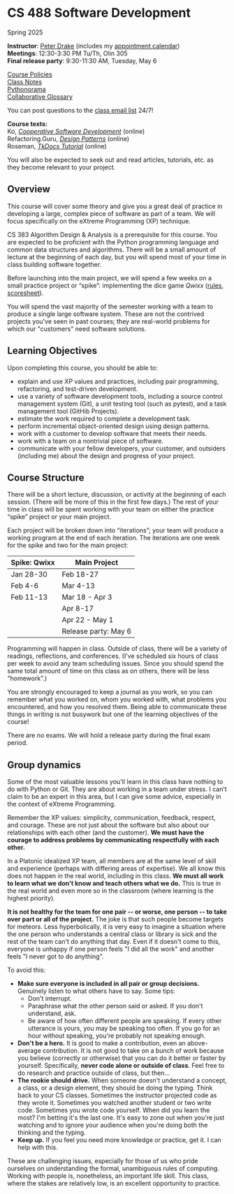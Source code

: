 # CS 488 Software Development
Spring 2025

**Instructor**: [Peter Drake](https://sites.google.com/a/lclark.edu/drake/home)
(includes my [appointment calendar](https://calendar.app.google/XiynwHJNprXgGxWd8))  
**Meetings**: 12:30-3:30 PM Tu/Th, Olin 305  
**Final release party**: 9:30-11:30 AM, Tuesday, May 6

[Course Policies](https://github.com/PeterDrake/drakepedia/blob/master/administrivia/policies.md)  
[Class Notes](https://github.com/PeterDrake/cs488/tree/main/lessons)  
[Pythonorama](https://github.com/alainkaegi/pythonorama/blob/main/README.md)  
[Collaborative Glossary](https://docs.google.com/document/d/1ZEuJ2BPR2Gbh65tMgPfvKOBvWIORiKy-w-4yFI0g1vk/edit?usp=sharing)

You can post questions to the [class email list](25sp-cs-488-01@lclark.edu) 24/7!

**Course texts:**  
Ko, [*Cooperative Software Development*](https://faculty.washington.edu/ajko/books/cooperative-software-development/)
(online)  
Refactoring.Guru, [*Design Patterns*](https://refactoring.guru/design-patterns) (online)  
Roseman, [*TkDocs Tutorial*](https://tkdocs.com/tutorial/index.html) (online)

You will also be expected to seek out and read articles, tutorials, etc. as they become relevant to your project.

## Overview
This course will cover some theory and give you a great deal of practice in developing a large, complex piece of  software as part of a team. We will focus specifically on the eXtreme Programming (XP) technique.

CS 383 Algorithm Design & Analysis is a prerequisite for this course. You are expected to be proficient with the  Python programming language and common data structures and algorithms. There will be a small amount of lecture at the  beginning of each day, but you will spend most of your time in class building software together.

Before launching into the main project, we will spend a few weeks on a small practice project or “spike”: implementing  the dice game *Qwixx* ([rules](https://www.ultraboardgames.com/qwixx/game-rules.php), [scoresheet](https://boardgamegeek.com/file/download_redirect/e183511b21ad0dc4f4fe14cc08d1d9870da8376730d289e9/SingleQwixxScoresheetA4.pdf)).

You will spend the vast majority of the semester working with a team to produce a single large software system. These  are not the contrived projects you've seen in past courses; they are real-world problems for which our "customers" need  software solutions.

## Learning Objectives
Upon completing this course, you should be able to:

- explain and use XP values and practices, including pair programming, refactoring, and test-driven  development.
- use a variety of software development tools, including a source control management system (Git),  a unit testing tool (such as pytest), and a task management tool (GitHib Projects).
- estimate the work required to complete a development task.
- perform incremental object-oriented design using design patterns.
- work with a customer to develop software that meets their needs.
- work with a team on a nontrivial piece of software.
- communicate with your fellow developers, your customer, and outsiders (including me) about the design and progress of your project.

## Course Structure
There will be a short lecture, discussion, or activity at the beginning of each session. (There will be more of this in the first few days.) The rest of your time in class will be spent working with your team on either the practice “spike” project or your main project.

Each project will be broken down into “iterations”; your team will produce a working program at the end of each  iteration. The iterations are one week for the spike and two for the main project:

| Spike: Qwixx | Main Project
|--------------| --
| Jan 28-30    | Feb 18-27
| Feb 4-6      | Mar 4-13
| Feb 11-13    | Mar 18 - Apr 3
|              | Apr 8-17
|              | Apr 22 - May 1
|              | Release party: May 6


Programming will happen in class. Outside of class, there will be a variety of readings, reflections, and conferences. (I've scheduled six hours of class per week to avoid any team scheduling issues. Since you should spend the same total  amount of time on this class as on others, there will be less "homework".)

You are strongly encouraged to keep a journal as you work, so you can remember what you worked on, whom you worked with, what problems you encountered, and how you resolved them. Being able to communicate these things in writing is not busywork but one of the learning objectives of the course!

There are no exams. We will hold a release party during the final exam period.

## Group dynamics
Some of the most valuable lessons you'll learn in this class have nothing to do with Python or Git. They are about working in a team under stress. I can’t claim to be an expert in this area, but I can give some advice, especially in the context of eXtreme Programming.

Remember the XP values: simplicity, communication, feedback, respect, and courage. These are not just about the software but also about our relationships with each other (and the customer). **We must have the courage to address problems by communicating respectfully with each other.**

In a Platonic idealized XP team, all members are at the same level of skill and experience (perhaps with differing areas of expertise). We all know this does not happen in the real world, including in this class. **We must all work to learn what we don't know and teach others what we do.** This is true in the real world and even more so in the classroom (where learning is the highest priority).

**It is not healthy for the team for one pair -- or worse, one person -- to take over part or all of the project.** The  joke is that such people become targets for meteors. Less hyperbolically, it is very easy to imagine a situation where the one person who understands a central class or library is sick and the rest of the team can't do anything that day. Even if it doesn't come to this, everyone is unhappy if one person feels "I did all the work" and another feels "I
never got to do anything".

To avoid this:
- **Make sure everyone is included in all pair or group decisions.** Genuinely listen to what others have to say. Some tips:
  - Don't interrupt.
  - Paraphrase what the other person said or asked. If you don't understand, ask.
  - Be aware of how often different people are speaking. If every other utterance is yours, you may be speaking too often. If you go for an hour without speaking, you're probably not speaking enough.
- **Don't be a hero.** It is good to make a contribution, even an above-average contribution. It is not good to take on a bunch of work because you believe (correctly or otherwise) that you can do it better or faster by yourself. Specifically, **never code alone or outside of class**. Feel free to do research and practice outside of class, but then...
- **The rookie should drive.** When someone doesn't understand a concept, a class, or a design element, they should be doing the typing. Think back to your CS classes. Sometimes the instructor projected code as they wrote it. Sometimes you watched another student or two write code. Sometimes you wrote code yourself. When did you learn the most? I'm betting it's the last one. It's easy to zone out when you're just watching and to ignore your audience when you're doing both the thinking and the typing.
- **Keep up.** If you feel you need more knowledge or practice, get it. I can help with this.

These are challenging issues, especially for those of us who pride ourselves on understanding the formal, unambiguous rules of computing. Working with people is, nonetheless, an important life skill. This class, where the stakes are relatively low, is an excellent opportunity to practice.
